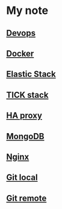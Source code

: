 # My note

## [Devops](./devops_note.md)

## [Docker](./docker_note.md)

## [Elastic Stack](./elastic_stack_note.md)

## [TICK stack](./tick_stack_note.md)

## [HA proxy](./haproxy_note.md)

## [MongoDB](./mongodb_note.md)

## [Nginx](./nginx_note.md)

## [Git local](./local_git.md)

## [Git remote](./remote_git.md)